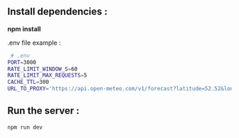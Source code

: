 ## Install dependencies : 
**npm install**

.env file example :
```sh
 # .env
PORT=3000
RATE_LIMIT_WINDOW_S=60
RATE_LIMIT_MAX_REQUESTS=5
CACHE_TTL=300
URL_TO_PROXY='https://api.open-meteo.com/v1/forecast?latitude=52.52&longitude=13.41&current=temperature_2m,wind_speed_10m&hourly=temperature_2m,relative_humidity_2m,wind_speed_10m'
```
## Run the server :
```sh
npm run dev
```
